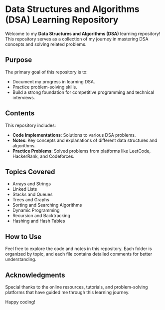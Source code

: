 # Data Structures and Algorithms (DSA) Learning Repository

Welcome to my **Data Structures and Algorithms (DSA)** learning repository! This repository serves as a collection of my journey in mastering DSA concepts and solving related problems.

## Purpose

The primary goal of this repository is to:

- Document my progress in learning DSA.
- Practice problem-solving skills.
- Build a strong foundation for competitive programming and technical interviews.

## Contents

This repository includes:

- **Code Implementations**: Solutions to various DSA problems.
- **Notes**: Key concepts and explanations of different data structures and algorithms.
- **Practice Problems**: Solved problems from platforms like LeetCode, HackerRank, and Codeforces.

## Topics Covered

- Arrays and Strings
- Linked Lists
- Stacks and Queues
- Trees and Graphs
- Sorting and Searching Algorithms
- Dynamic Programming
- Recursion and Backtracking
- Hashing and Hash Tables

## How to Use

Feel free to explore the code and notes in this repository. Each folder is organized by topic, and each file contains detailed comments for better understanding.

## Acknowledgments

Special thanks to the online resources, tutorials, and problem-solving platforms that have guided me through this learning journey.

Happy coding!
